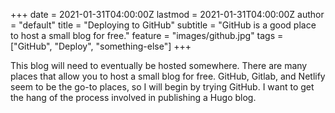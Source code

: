 +++
date = 2021-01-31T04:00:00Z
lastmod = 2021-01-31T04:00:00Z
author = "default"
title = "Deploying to GitHub"
subtitle = "GitHub is a good place to host a small blog for free."
feature = "images/github.jpg"
tags = ["GitHub", "Deploy", "something-else"]
+++

This blog will need to eventually be hosted somewhere. There are many places that
allow you to host a small blog for free. GitHub, Gitlab, and Netlify seem to be
the go-to places, so I will begin by trying GitHub. I want to get the hang of
the process involved in publishing a Hugo blog.
